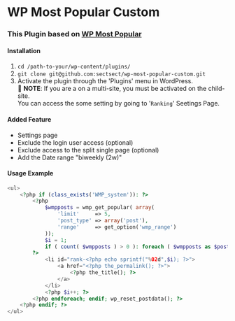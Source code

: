 # WP Most Popular Custom

### This Plugin based on [WP Most Popular](https://github.com/MattGeri/WP-Most-Popular)

#### Installation
 1. `cd /path-to-your/wp-content/plugins/`
 2. `git clone git@github.com:sectsect/wp-most-popular-custom.git`
 3. Activate the plugin through the 'Plugins' menu in WordPress.  
 :memo: **NOTE**: If you are a on a multi-site, you must be activated on the child-site.  
 You can access the some setting by going to '`Ranking`' Seetings Page.

#### Added Feature
 - Settings page
 - Exclude the login user access (optional)
 - Exclude access to the split single page (optional)
 - Add the Date range "biweekly (2w)"

#### Usage Example
``` php
<ul>
	<?php if (class_exists('WMP_system')): ?>
		<?php
			$wmpposts = wmp_get_popular( array(
				'limit'		=> 5,
				'post_type'	=> array('post'),
				'range'		=> get_option('wmp_range')
			));
			$i = 1;
			if ( count( $wmpposts ) > 0 ): foreach ( $wmpposts as $post ): setup_postdata( $post );
		?>
			<li id="rank-<?php echo sprintf("%02d",$i); ?>">
				<a href="<?php the_permalink(); ?>">
					<?php the_title(); ?>
				</a>
			</li>
			<?php $i++; ?>
		<?php endforeach; endif; wp_reset_postdata(); ?>
	<?php endif; ?>
</ul>
```
